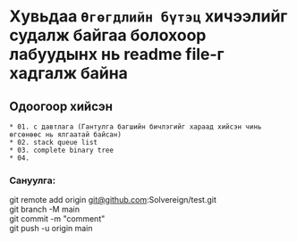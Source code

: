 # Хувьдаа `Өгөгдлийн бүтэц` хичээлийг судалж байгаа болохоор лабуудынх нь readme file-г хадгалж байна


## Одоогоор хийсэн
    * 01. c давтлага (Гантулга багшийн бичлэгийг хараад хийсэн чинь өгсөнөөс нь ялгаатай байсан)
    * 02. stack queue list
    * 03. complete binary tree
    * 04. 

### Сануулга:

git remote add origin git@github.com:Solvereign/test.git  
git branch -M main  
git commit -m "comment"  
git push -u origin main  


